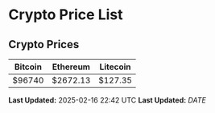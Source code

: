 # Crypto Price List

## Crypto Prices
| Bitcoin | Ethereum | Litecoin |
| ------- | -------- | -------- |
| $96740 | $2672.13 | $127.35 |
**Last Updated:** 2025-02-16 22:42 UTC
**Last Updated:** $DATE$
